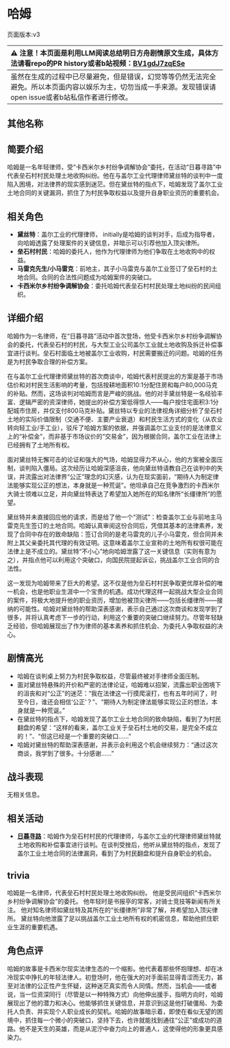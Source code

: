 # 哈姆
页面版本:v3
 

| :warning: 注意！本页面是利用LLM阅读总结明日方舟剧情原文生成，具体方法请看repo的PR history或者b站视频：[BV1gdJ7zqESe](https://www.bilibili.com/video/BV1gdJ7zqESe/)         |
|:----------------------------|
| 虽然在生成的过程中已尽量避免，但是错误，幻觉等等仍然无法完全避免。所以本页面内容以娱乐为主，切勿当成一手来源。发现错误请open issue或者b站私信作者进行修改。|



## 其他名称

## 简要介绍
哈姆是一名年轻律师，受“卡西米尔乡村纷争调解协会”委托，在活动“日暮寻路”中代表垒石村村民处理土地收购纠纷。他在与盖尔工业代理律师黛丝特的谈判中一度陷入困境，对法律界的现实感到迷茫。但在黛丝特的指点下，哈姆发现了盖尔工业土地合同的关键漏洞，抓住了为村民争取权益以及提升自身职业资历的重要机会。
## 相关角色
-   **黛丝特**：盖尔工业的代理律师， initially是哈姆的谈判对手，后成为指导者，向哈姆透露了处理案件的关键信息，并暗示可以引荐他加入顶尖律所。
-   **垒石村村民**：哈姆的委托人，他作为代理律师为他们争取在土地收购中的权益。
-   **马雷克先生/小马雷克**：前地主，其子小马雷克与盖尔工业签订了垒石村的土地合同。合同的合法性问题成为哈姆案件的突破口。
-   **卡西米尔乡村纷争调解协会**：委托哈姆代表垒石村村民处理土地纠纷的民间组织。
## 详细介绍
哈姆作为一名律师，在“日暮寻路”活动中首次登场，他受卡西米尔乡村纷争调解协会的委托，代表垒石村的村民，与大型工业公司盖尔工业就土地收购及拆迁补偿事宜进行谈判。垒石村面临土地被盖尔工业收购，村民需要搬迁的问题。哈姆的任务是为村民争取合理的补偿方案。

在与盖尔工业代理律师黛丝特的首次商谈中，哈姆代表村民提出的方案是基于市场估价和对村民生活影响的考量，包括按耕地面积10:1分配住房和每户80,000马克的补贴。然而，这场谈判对哈姆而言是严峻的挑战。他的对手黛丝特是一名经验丰富、逻辑严密的资深律师，她提出的补偿方案低得惊人——每户按住宅面积3:1分配城市住房，并仅支付800马克补贴。黛丝特以专业的法律视角详细分析了垒石村土地的实际价值限制（交通不便、主要产业衰退）和村民生活方式的变化（从农业转向轻工业/手工业），驳斥了哈姆方案的依据，并强调盖尔工业支付的是法律意义上的“补偿金”，而非基于市场议价的“交易金”，因为根据合同，盖尔工业在法律上已经拥有了土地所有权。

面对黛丝特无懈可击的论证和强大的气场，哈姆显得力不从心，他的方案被全面压制，谈判陷入僵局。这次经历让哈姆深感沮丧，他向黛丝特请教自己在谈判中的失误，并流露出对法律界“公正”理念的幻灭感，认为在现实面前，“期待人为制定律法能够实现公正的想法，本身就是一种荒诞”。他坦承自己在竞争激烈的卡西米尔大骑士领难以立足，并向黛丝特表达了希望加入她所在的知名律所“长缰律所”的愿望。

黛丝特并未直接回应他的请求，而是给了他一个“测试”：检查盖尔工业与前地主马雷克先生签订的土地合同。哈姆认真审阅这份合同后，凭借其基本的法律素养，发现了合同中存在的致命缺陷：签订合同的是老马雷克的儿子小马雷克，但合同并未附上其父亲委托其代理的有效证明。这意味着盖尔工业宣称的土地所有权很可能在法律上是不成立的。黛丝特“不小心”地向哈姆泄露了这一关键信息（实则有意为之），并指点他可以利用这个突破口，向国民院提起诉讼，挑战盖尔工业合同的合法性。

这一发现为哈姆带来了巨大的希望。这不仅是他为垒石村村民争取更优厚补偿的唯一机会，也是他职业生涯中一个宝贵的机遇。成功代理这样一起挑战大型企业合同的案件，将极大地提升他的职业资历，增加他被顶尖律所——包括长缰律所——接纳的可能性。哈姆对黛丝特的帮助深表感谢，表示自己通过这次商谈和发现学到了很多，并将认真考虑下一步的行动，利用这个重要的突破口继续努力。尽管年轻缺乏经验，但哈姆展现出了作为律师的基本素养和抓住机会、为委托人争取权益的决心。
## 剧情高光
- 哈姆在谈判桌上努力为村民争取权益，尽管最终被对手律师全面压制。
- 面对黛丝特悬殊的开价和严密的法律论证，哈姆难以招架，流露出职业困境下的沮丧和对“公正”的迷茫：“我在法律这一行摸爬滚打，也有五年时间了，时至今日，谁还会相信‘公正’？”、“期待人为制定律法能够实现公正的想法，本身就是一种荒诞。”
- 在黛丝特的指点下，哈姆发现了盖尔工业土地合同的致命缺陷，看到了为村民翻盘的希望：“这样的看来，盖尔工业关于垒石村土地的交易，是完全不成立的！”、“但这已经是一个重要的突破口......”
- 哈姆对黛丝特的帮助深表感谢，并表示会利用这个机会继续努力：“通过这次商谈，我学到了很多。十分感谢......”
## 战斗表现
无相关信息。
## 相关活动
-   **[日暮寻路](../stories/act12mini.md)**：哈姆作为垒石村村民的代理律师，与盖尔工业的代理律师黛丝特就土地收购和补偿事宜进行谈判。在谈判受挫后，他听从黛丝特的指点，发现了盖尔工业土地合同的法律漏洞，看到了为村民翻盘和提升自身职业的机会。
## trivia
哈姆是一名律师，代表垒石村村民处理土地收购纠纷。
他是受民间组织“卡西米尔乡村纷争调解协会”的委托。
他年轻时是书报亭的常客，对骑士竞技等新闻有所关注。
他对知名律师如黛丝特及其所在的“长缰律所”非常了解，并希望加入顶尖律所。
黛丝特向他泄露了足以挑战盖尔工业土地所有权的机密信息，帮助他抓住职业生涯的重要机遇。
## 角色点评
哈姆的故事是卡西米尔现实法律生态的一个缩影。他代表着那些怀抱理想、却在冰冷现实中挣扎的年轻法律人。初登场时，他在强大的对手面前显得青涩而无力，甚至对法律的公正性产生怀疑，这种迷茫真实而令人同情。然而，当机会——或者说，当一位资深同行（尽管是以一种特殊方式）向他伸出援手，指明方向时，哈姆展现出了他的潜力和决心。他能够抓住关键信息，并意识到这是他打破僵局、为委托人负责、并实现个人职业成长的契机。哈姆的故事暗示着，即使在看似无望的困境中，抓住每一个微小的突破口，坚持下去，也许就能找到通往“公正”或成功的道路。他不是天生的英雄，而是从泥泞中奋力向上的普通人，这使得他的形象更具感染力。